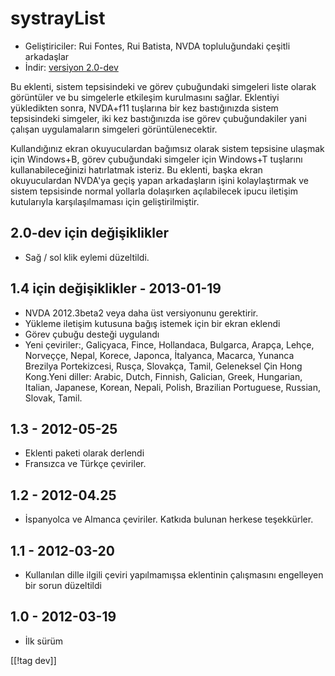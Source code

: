# systrayList #

* Geliştiriciler: Rui Fontes, Rui Batista, NVDA topluluğundaki çeşitli
  arkadaşlar
* İndir: [versiyon 2.0-dev][1]

Bu eklenti, sistem tepsisindeki ve görev çubuğundaki simgeleri liste olarak
görüntüler ve bu simgelerle etkileşim kurulmasını sağlar. Eklentiyi
yükledikten sonra, NVDA+f11 tuşlarına bir kez bastığınızda sistem
tepsisindeki simgeler, iki kez bastığınızda ise görev çubuğundakiler yani
çalışan uygulamaların simgeleri görüntülenecektir.

Kullandığınız ekran okuyuculardan bağımsız olarak sistem tepsisine ulaşmak
için Windows+B, görev çubuğundaki simgeler için Windows+T tuşlarını
kullanabileceğinizi hatırlatmak isteriz. Bu eklenti, başka ekran
okuyuculardan NVDA'ya geçiş yapan arkadaşların işini kolaylaştırmak ve
sistem tepsisinde normal yollarla dolaşırken açılabilecek ipucu iletişim
kutularıyla karşılaşılmaması için geliştirilmiştir.


## 2.0-dev için değişiklikler ##

* Sağ / sol klik eylemi düzeltildi.

## 1.4 için değişiklikler - 2013-01-19 ##

* NVDA 2012.3beta2 veya daha üst versiyonunu gerektirir.
* Yükleme iletişim kutusuna bağış istemek için bir ekran eklendi
* Görev çubuğu desteği uygulandı
* Yeni çeviriler:, Galiçyaca, Fince, Hollandaca, Bulgarca, Arapça, Lehçe,
  Norveççe, Nepal, Korece, Japonca, İtalyanca, Macarca, Yunanca Brezilya
  Portekizcesi, Rusça, Slovakça, Tamil, Geleneksel Çin Hong Kong.Yeni
  diller: Arabic, Dutch, Finnish, Galician, Greek, Hungarian, Italian,
  Japanese, Korean, Nepali, Polish, Brazilian Portuguese, Russian, Slovak,
  Tamil.

## 1.3 - 2012-05-25 ##

* Eklenti paketi olarak derlendi
* Fransızca ve  Türkçe çeviriler.

## 1.2 - 2012-04.25 ##

* İspanyolca ve Almanca çeviriler. Katkıda bulunan herkese teşekkürler.

## 1.1 - 2012-03-20 ##

* Kullanılan dille ilgili çeviri yapılmamışsa eklentinin çalışmasını
  engelleyen bir sorun düzeltildi

## 1.0 - 2012-03-19 ##

* İlk sürüm

[[!tag dev]]

[1]: http://addons.nvda-project.org/files/get.php?file=st
